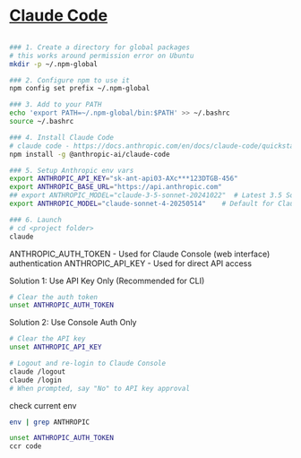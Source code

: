 # [Claude Code](https://docs.anthropic.com/en/docs/claude-code/overview)

```bash

### 1. Create a directory for global packages
# this works around permission error on Ubuntu
mkdir -p ~/.npm-global

### 2. Configure npm to use it
npm config set prefix ~/.npm-global

### 3. Add to your PATH
echo 'export PATH=~/.npm-global/bin:$PATH' >> ~/.bashrc
source ~/.bashrc

### 4. Install Claude Code
# claude code - https://docs.anthropic.com/en/docs/claude-code/quickstart
npm install -g @anthropic-ai/claude-code

### 5. Setup Anthropic env vars
export ANTHROPIC_API_KEY="sk-ant-api03-AXc***123DTGB-456"
export ANTHROPIC_BASE_URL="https://api.anthropic.com"
## export ANTHROPIC_MODEL="claude-3-5-sonnet-20241022"  # Latest 3.5 Sonnet
export ANTHROPIC_MODEL="claude-sonnet-4-20250514"    # Default for Claude Code

### 6. Launch
# cd <project folder>
claude

```


ANTHROPIC_AUTH_TOKEN - Used for Claude Console (web interface) authentication
ANTHROPIC_API_KEY - Used for direct API access

Solution 1: Use API Key Only (Recommended for CLI)

```bash
# Clear the auth token
unset ANTHROPIC_AUTH_TOKEN
```

Solution 2: Use Console Auth Only
```bash
# Clear the API key
unset ANTHROPIC_API_KEY

# Logout and re-login to Claude Console
claude /logout
claude /login
# When prompted, say "No" to API key approval
```

check current env
```bash
env | grep ANTHROPIC

unset ANTHROPIC_AUTH_TOKEN
ccr code
```